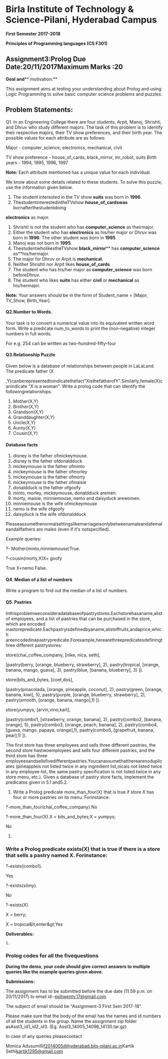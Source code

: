 # Birla Institute of Technology &amp; Science-Pilani, Hyderabad Campus

**First Semester 2017-2018**

**Principles of Programming languages (CS F301)**

## Assignment3:Prolog Due Date:20/11/2017Maximum Marks :20

**Goal and**** motivation:**

This assignment aims at testing your understanding about Prolog and using Logic Programming to solve basic computer science problems and puzzles.

## Problem Statements:

Q1. In an Engineering College there are four students, Arpit, Manoj, Shrishti, and Dhruv who study different majors. The task of this problem is to identify their respective majors, their TV show preferences, and their birth year. The possible values for each attribute are as follows:

Major - computer\_science, electronics, mechanical, civil

TV show preference - house\_of\_cards, black\_mirror, mr\_robot, suits Birth years - 1994, 1995, 1996, 1997

**Note:** Each attribute mentioned has a unique value for each individual.

We know about some details related to these students. To solve this puzzle, use the information given below.

1. The student interested in the TV show **suits** was born in **1996**.
2. ThestudentinterestedintheTVshow **house\_of\_cardswas** bornafterthestudentdoing

**electronics** as major.

1. Shrishti is not the student who has **computer\_science** as theirmajor.
2. Either the student who has **electronics** as his/her major or Dhruv was born in **1996**. The other student was born in **1995**.
3. Manoj was not born in **1995**.
4. ThestudentwholikestheTVshow **black\_mirror**** has ****computer\_science**** as**his/hermajor.
5. The major for Dhruv or Arpit is **mechanical**.
6. Neither Shrishti nor Arpit likes **house\_of\_cards**.
7. The student who has his/her major as **computer\_science** was born beforeDhruv.
8. The student who likes **suits** has either **civil** or **mechanical** as his/hermajor.

**Note:** Your answers should be in the form of Student\_name = [Major, TV\_Show, Birth\_Year].

#### Q2.Number to Words.

Your task is to convert a numerical value into its equivalent written word form. Write a predicate num\_to\_words to print the (non-negative) integer numbers in full words.

For e.g. 254 can be written as two-hundred-fifty-four

#### Q3.Relationship Puzzle

Given below is a database of relationships between people in LaLaLand. The predicate father (X

,Y)canberepresentedtoindicatethefact&quot;XisthefatherofY&quot;.Similarly,female(X)canindicate &quot;X is a woman&quot;. Write a prolog code that can identify the followingrelationships.

1. Mother(X,Y)
2. Brother(X,Y)
3. Grandson(X,Y)
4. Granddaughter(X,Y)
5. Uncle(X,Y)
6. Aunty(X,Y)
7. Cousin(X,Y)

#### Database facts

  1. disney is the father ofmickeymouse.
  2. disney is the father ofdonaldduck
  3. mickeymouse is the father ofminto
  4. mickeymouse is the father ofmorley
  5. mickeymouse is the father ofmorty
  6. mickeymouse is the father ofmaisie
  7. donaldduck is the father ofgoofy
  8. minto, morley, mickeymouse, donaldduck aremen.
  9. morty, maisie, minniemouse, nemo and daisyduck arewomen.
  10. minniemouse is the wife ofmickeymouse
  11. nemo is the wife ofgoofy
  12. daisyduck is the wife ofdonaldduck

Pleaseassumethenormalsettingslikemarriageisonlybetweenamaleandafemaleandallfathers are males (even if it&#39;s notspecified).

Example queries:

?- Mother(minto,minniemouse)True.

?-cousin(morty,X)X= goofy

True X=nemo False.

#### Q4. Median of a list of numbers

Write a program to find out the median of a list of numbers.

#### Q5. Pastries

Inthisproblemweconsideradatabaseofpastrystores.Eachstorehasaname,alistof employees, and a list of pastries that can be purchased in the store, which are encoded inastorepredicate.Eachpastryisdefinedbyaname,alistoffruits,andaprice,which areencodedinapastrypredicate.Forexample,herearethreepredicatesdefiningthree different pastrystores:

store(chai\_coffee\_company, [nike, nica, seth],

[pastry(berry, [orange, blueberry, strawberry], 2), pastry(tropical, [orange, banana, mango, guava], 3), pastry(blue, [banana, blueberry], 3) ]).

store(bits\_and\_bytes, [coet,dos],

[pastry(pinacolada, [orange, pineapple, coconut], 2), pastry(green, [orange, banana, kiwi], 5), pastry(purple, [orange, blueberry, strawberry], 2), pastry(smooth, [orange, banana, mango],1) ]).

store(yumpys, [arvin,vino,kart],

[pastry(combo1, [strawberry, orange, banana], 2), pastry(combo2, [banana, orange], 5), pastry(combo3, [orange, peach, banana], 2), pastry(combo4, [guava, mango, papaya, orange],1), pastry(combo5, [grapefruit, banana, pear],1) ]).

The first store has three employees and sells three different pastries, the second store hastwoemployees and sells four different pastries, and the third store has three employeesandsellsfivedifferentpastries.Youcanassumethattherearenoduplicates (pineappleis not listed twice in any ingredient list,nicais not listed twice in any employee list, the same pastry specification is not listed twice in any store menu, etc.). Given a database of pastry store facts, implement the predicates given in 5.1 and5.2.

  1. Write a Prolog predicate more\_than\_four(X) that is true if store X has four or more pastries on its menu. Forinstance:

?-more\_than\_four(chai\_coffee\_company).No

?-more\_than\_four(X).X = bits\_and\_bytes;X = yumpys;

No

  1.
### Write a Prolog predicate exists(X) that is true if there is a store that sells a pastry named X. Forinstance:

?-exists(combo1).

Yes

?-exists(slimy).

No

?-exists(X).

X = berry;

X = tropical\&lt;enter\&gt;Yes

**Deliverables:**

    1.
### Prolog codes for all the fivequestions

**During the demo, your code should give correct answers to multiple queries like the example queries given above.**

**Submissions:**

The assignment has to be submitted before the due date (11.59 p.m. on 20/11/2017) to email id:-[ppltwenty.17@gmail.com](mailto:ppltwenty.17@gmail.com).

The subject of email should be &quot;Assignment-3 First Sem 2017-18&quot;.

Please make sure that the body of the email has the names and id numbers of all the students in the group. Name the assignment zip folder asAsst3\_id1\_id2\_id3. (Eg. Asst3\_14005\_14096\_14130.tar.gz)

In case of any queries pleasecontact

Monica Adusumilli[f2014005@hyderabad.bits-pilani.ac.in](mailto:f2014005@hyderabad.bits-pilani.ac.in)Kartik Sethi[kartik1295@gmail.com](mailto:kartik1295@gmail.com)
